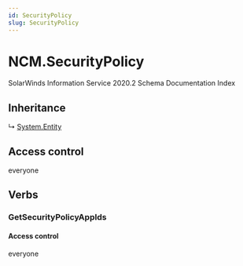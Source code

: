 ```yaml
---
id: SecurityPolicy
slug: SecurityPolicy
---
```


# NCM.SecurityPolicy

SolarWinds Information Service 2020.2 Schema Documentation Index

## Inheritance

↳ [System.Entity](./../System/Entity)

## Access control

everyone

## Verbs

### GetSecurityPolicyAppIds

#### Access control

everyone

